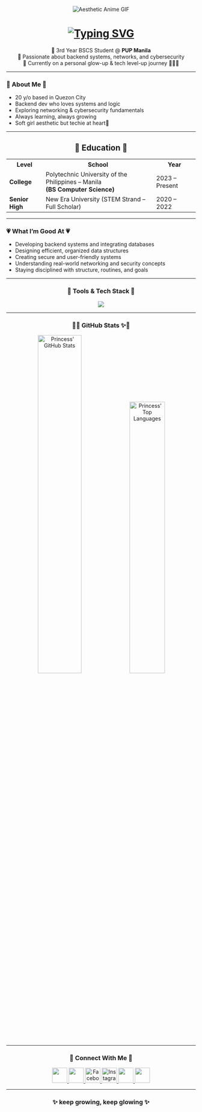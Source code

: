 <p align="center">
  <img src="https://media1.tenor.com/m/OqQuVijIWBEAAAAC/aesthetic-anime.gif" alt="Aesthetic Anime GIF" />
</p>

<h1 align="center">
  <a href="https://git.io/typing-svg">
    <img src="https://readme-typing-svg.demolab.com?font=Dancing+Script&size=36&duration=3000&pause=1500&color=ffb6c1&center=true&vCenter=true&width=600&height=70&lines=Hi%2C+I'm+Princess!+%F0%9F%8E%80%F0%9F%91%B8%F0%9F%8F%BB;CS+Student+from+PUP+Manila;Networking-+Backend-+Cybersecurity;Here+to+glow+up+and+level+up+%F0%9F%8C%B7" alt="Typing SVG" />
  </a>
</h1>

<p align="center">
  🌷 3rd Year BSCS Student @ <strong>PUP Manila</strong> <br>
  🌷 Passionate about backend systems, networks, and cybersecurity <br>
  🌷 Currently on a personal glow-up & tech level-up journey 💪🏻💗 <br>
</p>

---

### 🌸 About Me 🌸  
- 20 y/o based in Quezon City  
- Backend dev who loves systems and logic  
- Exploring networking & cybersecurity fundamentals  
- Always learning, always growing  
- Soft girl aesthetic but techie at heart💟

---

<h2 align="center">📖 Education 📖</h2>

<div align="center">

<table>
  <tr>
    <th>Level</th>
    <th>School</th>
    <th>Year</th>
  </tr>
  <tr>
    <td><strong>College</strong></td>
    <td>Polytechnic University of the Philippines – Manila<br><strong>(BS Computer Science)</strong></td>
    <td>2023 – Present</td>
  </tr>
  <tr>
    <td><strong>Senior High</strong></td>
    <td>New Era University (STEM Strand – Full Scholar)</td>
    <td>2020 – 2022</td>
  </tr>
</table>

</div>

---

### 💗 What I’m Good At 💗
- Developing backend systems and integrating databases  
- Designing efficient, organized data structures  
- Creating secure and user-friendly systems  
- Understanding real-world networking and security concepts  
- Staying disciplined with structure, routines, and goals  

---

<h3 align="center">🎀 Tools & Tech Stack 🎀</h3>

<div align="center">
  <img src="https://skillicons.dev/icons?i=python,flask,postgresql,html,css,js,vscode,github,git" />
</div>

---

<h3 align="center">🌷✨ GitHub Stats ✨🌷</h3>

<div align="center">
  <img src="https://github-readme-stats.vercel.app/api?username=iintet&show_icons=true&theme=radical&title_color=ffb6c1&icon_color=ffc0cb&text_color=ffffff&bg_color=0d1117&border_radius=20" width="48%" alt="Princess' GitHub Stats"/>

  <img src="https://github-readme-stats.vercel.app/api/top-langs/?username=iintet&layout=compact&theme=radical&title_color=ffb6c1&text_color=ffffff&bg_color=0d1117&border_radius=20" width="43%" alt="Princess' Top Languages"/>
</div>


---

<h3 align="center">🌸 Connect With Me 🌸</h3>

<p align="center">

<a href="https://www.linkedin.com/in/intetcutiepie" target="_blank">
  <img src="https://img.icons8.com/color/48/000000/linkedin.png" width="40"/>
</a>

<a href="mailto:princesspadauan@gmail.com" target="_blank">
  <img src="https://img.icons8.com/color/48/000000/gmail-new.png" width="40"/>
</a>

<a href="https://www.facebook.com/intetcutiepieee" target="_blank">
   <img src="https://img.icons8.com/fluency/48/000000/facebook-new.png" width="40" alt="Facebook"/>
</a>

<a href="https://www.instagram.com/intetcutiepie" target="_blank">
  <img src="https://img.icons8.com/fluency/48/000000/instagram-new.png" width="40" alt="Instagram"/>
</a>
  
<a href="https://www.tiktok.com/@intetcutiepie" target="_blank">
  <img src="https://img.icons8.com/fluency/48/000000/tiktok.png" width="40"/>
</a>

<a href="https://github.com/iintet" target="_blank">
  <img src="https://img.icons8.com/material-outlined/48/000000/github.png" width="40"/>
</a>

</p>

---

<h3 align="center">✨ keep growing, keep glowing ✨</h3>
